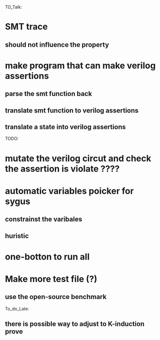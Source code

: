 TO_Talk:
# SMT trace
## should not influence the property

# make program that can make verilog assertions
## parse the smt function back
## translate smt function to verilog assertions
## translate a state into verilog assertions

TODO:


# mutate the verilog circut and check the assertion is violate ????

# automatic variables poicker for sygus
## constrainst the varibales
## huristic


# one-botton to run all

# Make more test file (?)
## use the open-source benchmark

To_do_Late: 

## there is possible way to adjust to K-induction prove

